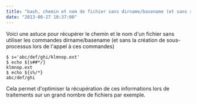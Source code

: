 ```yaml
---
title: "bash, chemin et nom de fichier sans dirname/basename (et sans sous-processus)"
date: "2013-08-27 10:37:00"
---
```

Voici une astuce pour récupérer le chemin et le nom d'un fichier sans utiliser les commandes dirname/basename (et sans la création de sous-processus lors de l'appel à ces commandes)


```
$ s='abc/def/ghi/klmnop.ext'
$ echo ${s##*/}
klmnop.ext
$ echo ${s%/*}
abc/def/ghi
```

Cela permet d'optimiser la récupération de ces informations lors de traitements sur un grand nombre de fichiers par exemple.
